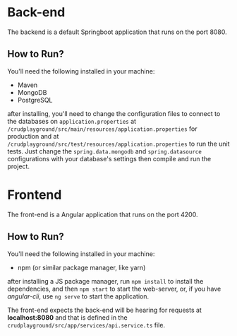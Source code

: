 # Back-end

The backend is a default Springboot application that runs on the port 8080.

## How to Run?

You'll need the following installed in your machine:

* Maven
* MongoDB
* PostgreSQL

after installing, you'll need to change the configuration files to connect to the databases on `application.properties` at `/crudplayground/src/main/resources/application.properties` for production and at `/crudplayground/src/test/resources/application.properties` to run the unit tests. Just change the `spring.data.mongodb` and `spring.datasource` configurations with your database's settings then compile and run the project.

# Frontend

The front-end is a Angular application that runs on the port 4200.

## How to Run?

You'll need the following installed in your machine:

* npm (or similar package manager, like yarn)

after installing a JS package manager, run `npm install` to install the dependencies, and then `npm start` to start the web-server, or, if you have *angular-cli*, use `ng serve` to start the application.

The front-end expects the back-end will be hearing for requests at **localhost:8080** and that is defined in the `crudplayground/src/app/services/api.service.ts` file.
